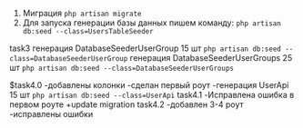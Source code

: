 1. Миграция
`php artisan migrate`
2. Для запуска генерации базы данных пишем команду:
`php artisan db:seed --class=UsersTableSeeder`

task3
генерация DatabaseSeederUserGroup 15 шт
`php artisan db:seed --class=DatabaseSeederUserGroup`
генерация DatabaseSeederUserGroups 25 шт
`php artisan db:seed --class=DatabaseSeederUserGroups`

$task4.0
-добавлены колонки
-сделан первый роут
-генерация UserApi 15 шт
 `php artisan db:seed --class=UserApi`
 task4.1
-Исправлена ошибка в первом роуте
+update migration 
task4.2
-добавлен 3-4 роут
-исправлены ошибки